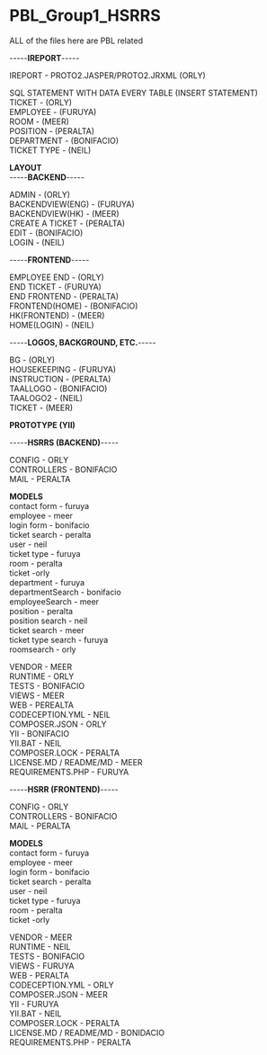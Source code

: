 # PBL_Group1_HSRRS

ALL of the files here are PBL related

-----**IREPORT**-----

IREPORT - PROTO2.JASPER/PROTO2.JRXML (ORLY)

SQL STATEMENT WITH DATA EVERY TABLE (INSERT STATEMENT)<BR>
TICKET - (ORLY)<BR>
EMPLOYEE - (FURUYA)<BR>
ROOM - (MEER)<BR>
POSITION - (PERALTA)<BR>
DEPARTMENT - (BONIFACIO)<BR>
TICKET TYPE - (NEIL)<BR>

**LAYOUT**<BR>
-----**BACKEND**-----

ADMIN - (ORLY)<BR>
BACKENDVIEW(ENG) - (FURUYA)<BR>
BACKENDVIEW(HK) - (MEER)<BR>
CREATE A TICKET - (PERALTA)<BR>
EDIT - (BONIFACIO)<BR>
LOGIN - (NEIL)<BR>

-----**FRONTEND**-----

EMPLOYEE END - (ORLY)<BR>
END TICKET - (FURUYA)<BR>
END FRONTEND - (PERALTA)<BR>
FRONTEND(HOME) - (BONIFACIO)<BR>
HK(FRONTEND) - (MEER)<BR>
HOME(LOGIN) - (NEIL)<BR>

-----**LOGOS, BACKGROUND, ETC.**-----

BG - (ORLY)<BR>
HOUSEKEEPING - (FURUYA)<BR>
INSTRUCTION - (PERALTA)<BR>
TAALLOGO - (BONIFACIO)<BR>
TAALOGO2 - (NEIL)<BR>
TICKET - (MEER)<BR>

**PROTOTYPE (YII)**

-----**HSRRS (BACKEND)**-----

CONFIG - ORLY<BR>
CONTROLLERS - BONIFACIO<BR>
MAIL - PERALTA<BR>

**MODELS**<br>
contact form -  furuya<br>
employee - meer<br>
login form - bonifacio<br>
ticket search - peralta<br>
user - neil<br>
ticket type - furuya<br>
room - peralta<br>
ticket -orly<br>
department - furuya <br>
departmentSearch - bonifacio<br>
employeeSearch - meer<br>
position - peralta<br>
position search  - neil<br>
ticket search - meer<br>
ticket type search - furuya<br>
roomsearch - orly<br>


VENDOR - MEER<BR>
RUNTIME - ORLY<BR>
TESTS - BONIFACIO<BR>
VIEWS - MEER<BR>
WEB - PEREALTA<BR>
CODECEPTION.YML - NEIL<BR>
COMPOSER.JSON - ORLY<BR>
YII - BONIFACIO<BR>
YII.BAT - NEIL<BR>
COMPOSER.LOCK - PERALTA<BR>
LICENSE.MD / README/MD - MEER<BR>
REQUIREMENTS.PHP - FURUYA<BR>

-----**HSRR (FRONTEND)**-----

CONFIG - ORLY<BR>
CONTROLLERS - BONIFACIO<BR>
MAIL - PERALTA<BR>

**MODELS**<br>
contact form -  furuya<br>
employee - meer<br>
login form - bonifacio<br>
ticket search - peralta<br>
user - neil<br>
ticket type - furuya<br>
room - peralta<br>
ticket -orly<br>


VENDOR - MEER<BR>
RUNTIME - NEIL<BR>
TESTS - BONIFACIO<BR>
VIEWS -  FURUYA<BR>
WEB - PERALTA<BR>
CODECEPTION.YML - ORLY <BR>
COMPOSER.JSON - MEER<BR>
YII - FURUYA <BR>
YII.BAT - NEIL<BR>
COMPOSER.LOCK - PERALTA<BR>
LICENSE.MD / README/MD - BONIDACIO<BR>
REQUIREMENTS.PHP - PERALTA <BR>
